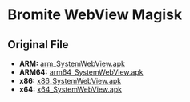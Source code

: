 # Bromite WebView Magisk

## Original File

- **ARM:**   [arm_SystemWebView.apk]
- **ARM64:** [arm64_SystemWebView.apk]
- **x86:**   [x86_SystemWebView.apk]
- **x64:**   [x64_SystemWebView.apk]

[arm_SystemWebView.apk]: https://github.com/bromite/bromite/releases/latest/download/arm_SystemWebView.apk
[arm64_SystemWebView.apk]: https://github.com/bromite/bromite/releases/latest/download/arm64_SystemWebView.apk
[x86_SystemWebView.apk]: https://github.com/bromite/bromite/releases/latest/download/x86_SystemWebView.apk
[x64_SystemWebView.apk]: https://github.com/bromite/bromite/releases/latest/download/x64_SystemWebView.apk
